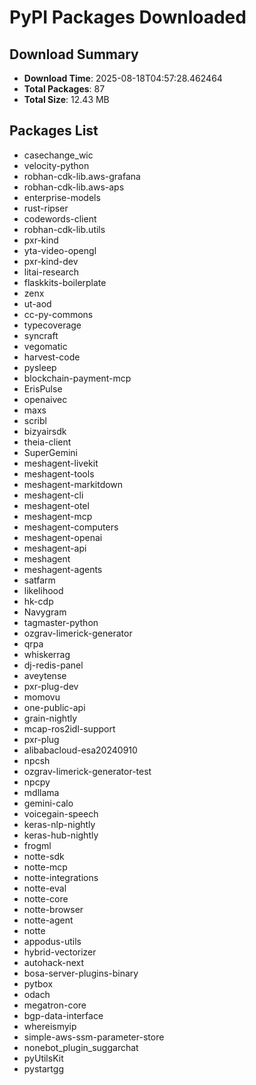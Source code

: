 # PyPI Packages Downloaded

## Download Summary
- **Download Time**: 2025-08-18T04:57:28.462464
- **Total Packages**: 87
- **Total Size**: 12.43 MB

## Packages List
- casechange_wic
- velocity-python
- robhan-cdk-lib.aws-grafana
- robhan-cdk-lib.aws-aps
- enterprise-models
- rust-ripser
- codewords-client
- robhan-cdk-lib.utils
- pxr-kind
- yta-video-opengl
- pxr-kind-dev
- litai-research
- flaskkits-boilerplate
- zenx
- ut-aod
- cc-py-commons
- typecoverage
- syncraft
- vegomatic
- harvest-code
- pysleep
- blockchain-payment-mcp
- ErisPulse
- openaivec
- maxs
- scribl
- bizyairsdk
- theia-client
- SuperGemini
- meshagent-livekit
- meshagent-tools
- meshagent-markitdown
- meshagent-cli
- meshagent-otel
- meshagent-mcp
- meshagent-computers
- meshagent-openai
- meshagent-api
- meshagent
- meshagent-agents
- satfarm
- likelihood
- hk-cdp
- Navygram
- tagmaster-python
- ozgrav-limerick-generator
- qrpa
- whiskerrag
- dj-redis-panel
- aveytense
- pxr-plug-dev
- momovu
- one-public-api
- grain-nightly
- mcap-ros2idl-support
- pxr-plug
- alibabacloud-esa20240910
- npcsh
- ozgrav-limerick-generator-test
- npcpy
- mdllama
- gemini-calo
- voicegain-speech
- keras-nlp-nightly
- keras-hub-nightly
- frogml
- notte-sdk
- notte-mcp
- notte-integrations
- notte-eval
- notte-core
- notte-browser
- notte-agent
- notte
- appodus-utils
- hybrid-vectorizer
- autohack-next
- bosa-server-plugins-binary
- pytbox
- odach
- megatron-core
- bgp-data-interface
- whereismyip
- simple-aws-ssm-parameter-store
- nonebot_plugin_suggarchat
- pyUtilsKit
- pystartgg
